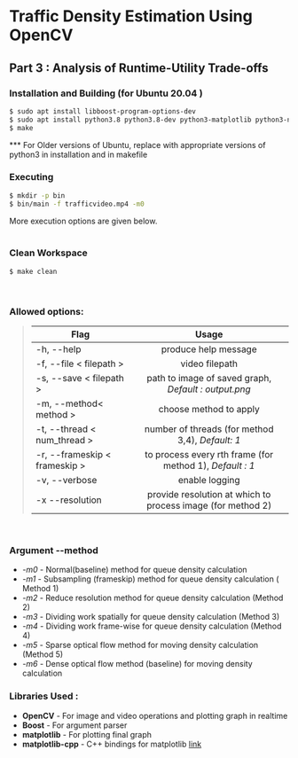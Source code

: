 # Traffic Density Estimation Using OpenCV

## Part 3 : Analysis of Runtime-Utility Trade-offs


### Installation and Building (for Ubuntu 20.04 )

``` bash
$ sudo apt install libboost-program-options-dev
$ sudo apt install python3.8 python3.8-dev python3-matplotlib python3-numpy
$ make
```  
*** For Older versions of Ubuntu, replace with appropriate versions of python3 in installation and in makefile

### Executing 
``` bash
$ mkdir -p bin
$ bin/main -f trafficvideo.mp4 -m0
```  
More execution options are given below.
<br/>
<br/>

### Clean Workspace
``` bash
$ make clean
```

<br/>

### Allowed options:
>| Flag      | Usage           |
>| ------------- |:-------------:|
>| -h, --help                     | produce help message |
>| -f, --file < filepath >    | video filepath      |
>| -s, --save < filepath >    | path to image of saved graph,  *Default : output.png*   |
>| -m, --method< method >      | choose method to apply |
>| -t, --thread < num_thread >  | number of threads (for method 3,4), *Default: 1* |
>| -r, --frameskip < frameskip >    | to process every rth frame (for method 1), *Default : 1*      |
>| -v, --verbose    | enable logging |
>| -x --resolution  | provide resolution at which to process image (for method 2)
<br/>

### Argument --method
- *-m0* - Normal(baseline) method for queue density calculation
- *-m1* - Subsampling (frameskip) method for queue density calculation ( Method 1)
- *-m2* - Reduce resolution method for queue density calculation (Method 2)
- *-m3* - Dividing work spatially for queue density calculation (Method 3)
- *-m4* - Dividing work frame-wise for queue density calculation (Method 4)
- *-m5* - Sparse optical flow method for moving density calculation (Method 5)
- *-m6* - Dense optical flow method (baseline) for moving density calculation

### Libraries Used :
- **OpenCV** - For image and video operations and plotting graph in realtime 
- **Boost** - For argument parser
- **matplotlib** - For plotting final graph 
- **matplotlib-cpp** - C++ bindings for matplotlib [link](https://github.com/lava/matplotlib-cpp)



